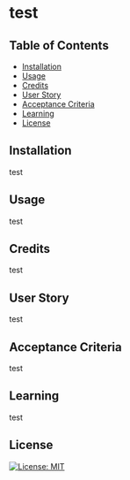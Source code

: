 # test
## Table of Contents
* [Installation](#installation)
* [Usage](#usage)
* [Credits](#credits)
* [User Story](#userStory)
* [Acceptance Criteria](#acceptanceCriteria)
* [Learning](#learning)
* [License](#license)

## Installation

test

## Usage

test

## Credits

test

## User Story

test

## Acceptance Criteria

test

## Learning

test

## License

[![License: MIT](https://img.shields.io/badge/License-MIT-yellow.svg)](https://opensource.org/licenses/MIT)
